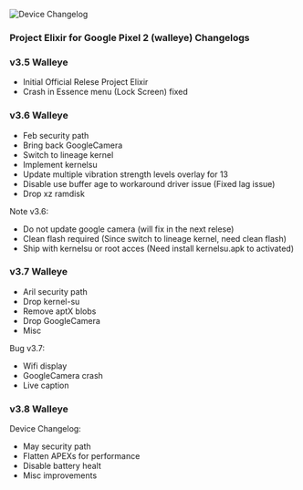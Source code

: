 ![Device Changelog](https://i.imgur.com/C0Wcdr5.png)

### Project Elixir for Google Pixel 2 (walleye) Changelogs
### v3.5 Walleye
- Initial Official Relese Project Elixir
- Crash in Essence menu (Lock Screen) fixed
### v3.6 Walleye
- Feb security path
- Bring back GoogleCamera
- Switch to lineage kernel
- Implement kernelsu
- Update multiple vibration strength levels overlay for 13
- Disable use buffer age to workaround driver issue (Fixed lag issue)
- Drop xz ramdisk

Note v3.6:
- Do not update google camera (will fix in the next relese)
- Clean flash required (Since switch to lineage kernel, need clean flash)
- Ship with kernelsu or root acces (Need install kernelsu.apk to activated)
### v3.7 Walleye
- Aril security path
- Drop kernel-su
- Remove aptX blobs
- Drop GoogleCamera
- Misc

Bug v3.7:
- Wifi display
- GoogleCamera crash
- Live caption

### v3.8 Walleye
Device Changelog:
- May security path
- Flatten APEXs for performance
- Disable battery healt
- Misc improvements

